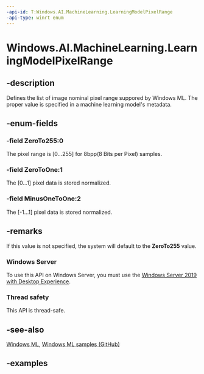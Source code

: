 ```yaml
---
-api-id: T:Windows.AI.MachineLearning.LearningModelPixelRange
-api-type: winrt enum
---
```


# Windows.AI.MachineLearning.LearningModelPixelRange

<!--
public enum LearningModelPixelRange
-->


## -description
Defines the list of image nominal pixel range suppored by Windows ML. The proper value is specified in a machine learning model's metadata.

## -enum-fields
### -field ZeroTo255:0
The pixel range is [0...255] for 8bpp(8 Bits per Pixel) samples.

### -field ZeroToOne:1
The [0...1] pixel data is stored normalized.

### -field MinusOneToOne:2
The [-1...1] pixel data is stored normalized.

## -remarks
If this value is not specified, the system will default to the **ZeroTo255** value.

### Windows Server
To use this API on Windows Server, you must use the [Windows Server 2019 with Desktop Experience](/windows-server/get-started-19/whats-new-19).

### Thread safety
This API is thread-safe.

## -see-also
[Windows ML](/windows/ai/), [Windows ML samples (GitHub)](https://github.com/Microsoft/Windows-Machine-Learning/tree/master)

## -examples


